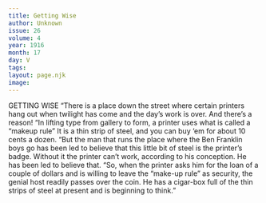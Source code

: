 ```yaml
---
title: Getting Wise
author: Unknown
issue: 26
volume: 4
year: 1916
month: 17
day: V
tags:
layout: page.njk
image:
---
```

GETTING WISE      “There is a place down the street where certain printers hang out when twilight has come and the day’s work is over. And there’s a reason!      “In lifting type from gallery to form, a printer uses what is called a “makeup rule” It is a thin strip of steel, and you can buy ‘em for about 10 cents a dozen.      “But the man that runs the place where the Ben Franklin boys go has been led to believe that this little bit of steel is the printer’s badge. Without it the printer can’t work, according to his conception. He has been led to believe that.      “So, when the printer asks him for the loan of a couple of dollars and is willing to leave the “make-up rule” as security, the genial host readily passes over the coin. He has a cigar-box full of the thin strips of steel at present and is beginning to think.” 
